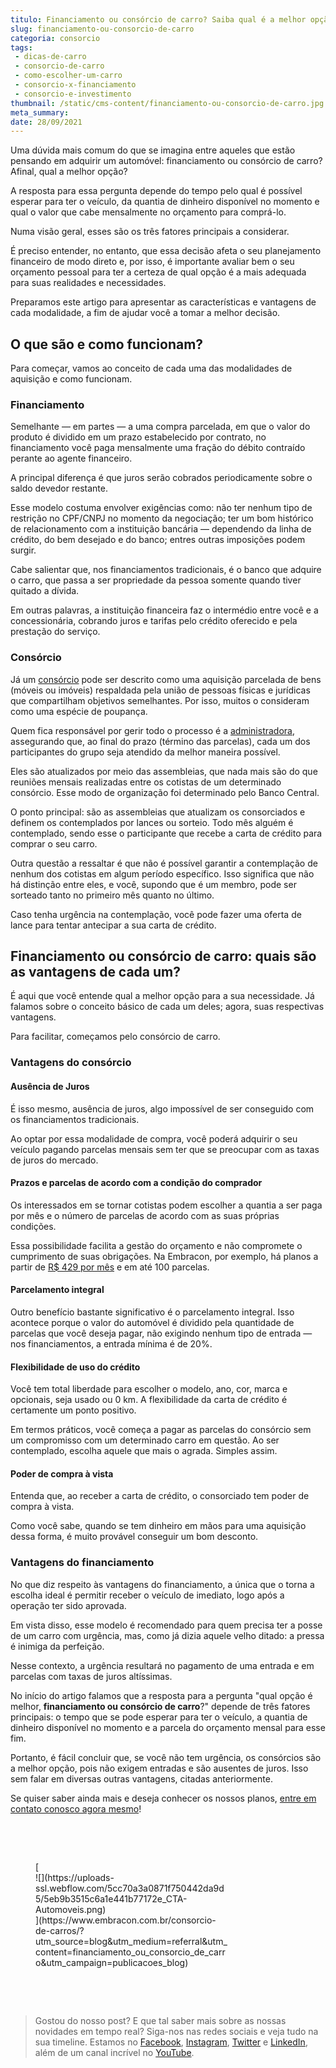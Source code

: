 ```yaml
---
titulo: Financiamento ou consórcio de carro? Saiba qual é a melhor opção!
slug: financiamento-ou-consorcio-de-carro
categoria: consorcio
tags:
 - dicas-de-carro
 - consorcio-de-carro
 - como-escolher-um-carro
 - consorcio-x-financiamento
 - consorcio-e-investimento
thumbnail: /static/cms-content/financiamento-ou-consorcio-de-carro.jpg
meta_summary: 
date: 28/09/2021
---
```

Uma dúvida mais comum do que se imagina entre aqueles que estão pensando em adquirir um automóvel: financiamento ou consórcio de carro? Afinal, qual a melhor opção?

A resposta para essa pergunta depende do tempo pelo qual é possível esperar para ter o veículo, da quantia de dinheiro disponível no momento e qual o valor que cabe mensalmente no orçamento para comprá-lo.

Numa visão geral, esses são os três fatores principais a considerar.

É preciso entender, no entanto, que essa decisão afeta o seu planejamento financeiro de modo direto e, por isso, é importante avaliar bem o seu orçamento pessoal para ter a certeza de qual opção é a mais adequada para suas realidades e necessidades.

Preparamos este artigo para apresentar as características e vantagens de cada modalidade, a fim de ajudar você a tomar a melhor decisão.

O que são e como funcionam?
---------------------------

Para começar, vamos ao conceito de cada uma das modalidades de aquisição e como funcionam.

### Financiamento

Semelhante — em partes — a uma compra parcelada, em que o valor do produto é dividido em um prazo estabelecido por contrato, no financiamento você paga mensalmente uma fração do débito contraído perante ao agente financeiro.

A principal diferença é que juros serão cobrados periodicamente sobre o saldo devedor restante.

Esse modelo costuma envolver exigências como: não ter nenhum tipo de restrição no CPF/CNPJ no momento da negociação; ter um bom histórico de relacionamento com a instituição bancária — dependendo da linha de crédito, do bem desejado e do banco; entres outras imposições podem surgir.

Cabe salientar que, nos financiamentos tradicionais, é o banco que adquire o carro, que passa a ser propriedade da pessoa somente quando tiver quitado a dívida.

Em outras palavras, a instituição financeira faz o intermédio entre você e a concessionária, cobrando juros e tarifas pelo crédito oferecido e pela prestação do serviço.

### Consórcio

Já um [consórcio](https://www.embracon.com.br/conhecaoconsorcio/entenda-o-consorcio) pode ser descrito como uma aquisição parcelada de bens (móveis ou imóveis) respaldada pela união de pessoas físicas e jurídicas que compartilham objetivos semelhantes. Por isso, muitos o consideram como uma espécie de poupança.

Quem fica responsável por gerir todo o processo é a [administradora](https://www.embracon.com.br/), assegurando que, ao final do prazo (término das parcelas), cada um dos participantes do grupo seja atendido da melhor maneira possível.

Eles são atualizados por meio das assembleias, que nada mais são do que reuniões mensais realizadas entre os cotistas de um determinado consórcio. Esse modo de organização foi determinado pelo Banco Central.

O ponto principal: são as assembleias que atualizam os consorciados e definem os contemplados por lances ou sorteio. Todo mês alguém é contemplado, sendo esse o participante que recebe a carta de crédito para comprar o seu carro.

Outra questão a ressaltar é que não é possível garantir a contemplação de nenhum dos cotistas em algum período específico. Isso significa que não há distinção entre eles, e você, supondo que é um membro, pode ser sorteado tanto no primeiro mês quanto no último.

Caso tenha urgência na contemplação, você pode fazer uma oferta de lance para tentar antecipar a sua carta de crédito.

Financiamento ou consórcio de carro: quais são as vantagens de cada um?
-----------------------------------------------------------------------

É aqui que você entende qual a melhor opção para a sua necessidade. Já falamos sobre o conceito básico de cada um deles; agora, suas respectivas vantagens.

Para facilitar, começamos pelo consórcio de carro.

### Vantagens do consórcio

#### Ausência de Juros

É isso mesmo, ausência de juros, algo impossível de ser conseguido com os financiamentos tradicionais.

Ao optar por essa modalidade de compra, você poderá adquirir o seu veículo pagando parcelas mensais sem ter que se preocupar com as taxas de juros do mercado.

#### Prazos e parcelas de acordo com a condição do comprador

Os interessados em se tornar cotistas podem escolher a quantia a ser paga por mês e o número de parcelas de acordo com as suas próprias condições.

Essa possibilidade facilita a gestão do orçamento e não compromete o cumprimento de suas obrigações. Na Embracon, por exemplo, há planos a partir de [R$ 429 por mês](https://www.embracon.com.br/automoveis) e em até 100 parcelas.

#### Parcelamento integral

Outro benefício bastante significativo é o parcelamento integral. Isso acontece porque o valor do automóvel é dividido pela quantidade de parcelas que você deseja pagar, não exigindo nenhum tipo de entrada — nos financiamentos, a entrada mínima é de 20%.

#### Flexibilidade de uso do crédito

Você tem total liberdade para escolher o modelo, ano, cor, marca e opcionais, seja usado ou 0 km. A flexibilidade da carta de crédito é certamente um ponto positivo.

Em termos práticos, você começa a pagar as parcelas do consórcio sem um compromisso com um determinado carro em questão. Ao ser contemplado, escolha aquele que mais o agrada. Simples assim.

#### Poder de compra à vista

Entenda que, ao receber a carta de crédito, o consorciado tem poder de compra à vista.

Como você sabe, quando se tem dinheiro em mãos para uma aquisição dessa forma, é muito provável conseguir um bom desconto.

### Vantagens do financiamento

No que diz respeito às vantagens do financiamento, a única que o torna a escolha ideal é permitir receber o veículo de imediato, logo após a operação ter sido aprovada.

Em vista disso, esse modelo é recomendado para quem precisa ter a posse de um carro com urgência, mas, como já dizia aquele velho ditado: a pressa é inimiga da perfeição.

Nesse contexto, a urgência resultará no pagamento de uma entrada e em parcelas com taxas de juros altíssimas.

No início do artigo falamos que a resposta para a pergunta "qual opção é melhor, **financiamento ou consórcio de carro**?" depende de três fatores principais: o tempo que se pode esperar para ter o veículo, a quantia de dinheiro disponível no momento e a parcela do orçamento mensal para esse fim.

Portanto, é fácil concluir que, se você não tem urgência, os consórcios são a melhor opção, pois não exigem entradas e são ausentes de juros. Isso sem falar em diversas outras vantagens, citadas anteriormente.

Se quiser saber ainda mais e deseja conhecer os nossos planos, [entre em contato conosco agora mesmo](https://www.embracon.com.br/fale-com-consultor)!

‍

‍

<figure class="w-richtext-figure-type-image w-richtext-align-center" style="max-width:310px">[<div>![](https://uploads-ssl.webflow.com/5cc70a3a0871f750442da9d5/5eb9b3515c6a1e441b77172e_CTA-Automoveis.png)</div>](https://www.embracon.com.br/consorcio-de-carros/?utm_source=blog&utm_medium=referral&utm_content=financiamento_ou_consorcio_de_carro&utm_campaign=publicacoes_blog)</figure>‍

‍

> Gostou do nosso post? E que tal saber mais sobre as nossas novidades em tempo real? Siga-nos nas redes sociais e veja tudo na sua timeline. Estamos no [Facebook](https://www.facebook.com/embracon/), [Instagram](https://www.instagram.com/embraconoficial/), [Twitter](https://twitter.com/embracon) e [LinkedIn](https://www.linkedin.com/company/1018875/), além de um canal incrível no [YouTube](https://www.youtube.com/channel/UCL-Y0mv9zc73Iek48NLUBzQ).
